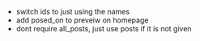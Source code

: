 - switch ids to just using the names
- add posed_on to preveiw on homepage
- dont require all_posts, just use posts if it is not given